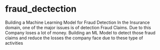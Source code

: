 # fraud_dectection
Building a Machine Learning Model for Fraud Detection
In the Insurance domain, one of the major issues is of detection Fraud Claims. Due to this Company loses a lot of money.
Building an ML Model to detect those fraud claims and reduce the losses the company face due to these type of  activities
